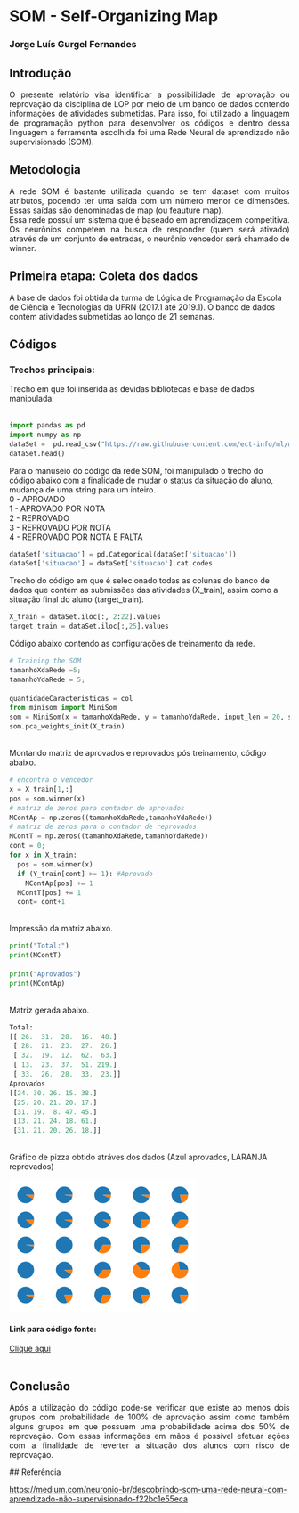 # SOM - Self-Organizing Map
### Jorge Luís Gurgel Fernandes
 
## Introdução
<p align="justify">
O presente relatório visa identificar a possibilidade de aprovação ou reprovação da disciplina de LOP por meio de um banco de dados contendo
informações de atividades submetidas. Para isso, foi utilizado a linguagem de programação python para desenvolver os códigos e dentro dessa linguagem a ferramenta escolhida foi uma Rede Neural de aprendizado não supervisionado (SOM).
 
## Metodologia<br> 
<p align="justify">
 A rede SOM é bastante utilizada quando se tem dataset com muitos atributos, podendo ter uma saída com um número menor de dimensões.
 Essas saídas são denominadas de map (ou feauture map).<br>
Essa rede possuí um sistema que é baseado em aprendizagem competitiva. Os neurônios competem na busca de responder (quem será ativado) através de um conjunto de entradas, o neurônio vencedor será chamado de winner.
 
## Primeira etapa: Coleta dos dados
A base de dados foi obtida da turma de Lógica de Programação da Escola de Ciência e Tecnologias da UFRN (2017.1 até 2019.1).
O banco de dados contém atividades submetidas ao longo de 21 semanas.
<br>
## Códigos<br>
 
### Trechos principais:
Trecho em que foi inserida as devidas bibliotecas e base de dados manipulada:
<br>
```py	

import pandas as pd
import numpy as np
dataSet =  pd.read_csv("https://raw.githubusercontent.com/ect-info/ml/master/dados/lop_submissao_semana.csv",index_col=False )
dataSet.head()
```

Para o manuseio do código da rede SOM, foi manipulado o trecho do código abaixo com a finalidade de mudar o status da situação do aluno, mudança de uma string para um inteiro.
<br>0 - APROVADO
<br>1 - APROVADO POR NOTA
<br>2 - REPROVADO
<br>3 - REPROVADO POR NOTA
<br>4 - REPROVADO POR NOTA E FALTA
<br>
```py	
dataSet['situacao'] = pd.Categorical(dataSet['situacao'])
dataSet['situacao'] = dataSet['situacao'].cat.codes
```

Trecho do código em que é selecionado todas as colunas do banco de dados que contém as submissões das atividades (X_train),
assim como a situação final do aluno (target_train).<br>
 
```py
X_train = dataSet.iloc[:, 2:22].values 
target_train = dataSet.iloc[:,25].values

```
Código abaixo contendo as configurações de treinamento da rede.

```py
# Training the SOM
tamanhoXdaRede =5; 
tamanhoYdaRede = 5; 

quantidadeCaracteristicas = col
from minisom import MiniSom
som = MiniSom(x = tamanhoXdaRede, y = tamanhoYdaRede, input_len = 20, sigma = 1.0, learning_rate = 0.3)
som.pca_weights_init(X_train)
```
<br>Montando matriz de aprovados e reprovados pós treinamento, código abaixo.
<br>
```py
# encontra o vencedor 
x = X_train[1,:]
pos = som.winner(x)
# matriz de zeros para contador de aprovados 
MContAp = np.zeros((tamanhoXdaRede,tamanhoYdaRede))
# matriz de zeros para o contador de reprovados 
MContT = np.zeros((tamanhoXdaRede,tamanhoYdaRede))
cont = 0; 
for x in X_train: 
  pos = som.winner(x)
  if (Y_train[cont] >= 1): #Aprovado 
    MContAp[pos] += 1
  MContT[pos] += 1
  cont= cont+1
```
<br>Impressão da matriz abaixo.
```py
print("Total:")
print(MContT)

print("Aprovados")
print(MContAp)
```

<br>Matriz gerada abaixo.

```py
Total:
[[ 26.  31.  28.  16.  48.]
 [ 28.  21.  23.  27.  26.]
 [ 32.  19.  12.  62.  63.]
 [ 13.  23.  37.  51. 219.]
 [ 33.  26.  28.  33.  23.]]
Aprovados
[[24. 30. 26. 15. 38.]
 [25. 20. 21. 20. 17.]
 [31. 19.  8. 47. 45.]
 [13. 21. 24. 18. 61.]
 [31. 21. 20. 26. 18.]]
```
<br>Gráfico de pizza obtido atráves dos dados (Azul aprovados, LARANJA reprovados)

![Gráfico](https://github.com/jorgelgf/ML/blob/master/SOM/img/download.png)
 
 #### Link para código fonte:<br>
<a href="https://colab.research.google.com/drive/1ROlZfxLZprMUYUhli91bPciYnXAnV9u6#scrollTo=aRQLCTZKDhFo">Clique aqui</a> <br><br>
 
 
## Conclusão<br>

<p align="justify">
 Após a utilização do código pode-se verificar que existe ao menos dois grupos com probabilidade de 100% de aprovação assim como também alguns grupos em que possuem uma probabilidade acima dos 50% de reprovação. Com essas informações em mãos é possível efetuar ações com a finalidade de reverter a situação dos alunos com risco de reprovação.
 
</p>
 ## Referência
 
 https://medium.com/neuronio-br/descobrindo-som-uma-rede-neural-com-aprendizado-não-supervisionado-f22bc1e55eca	



